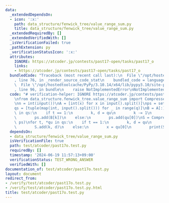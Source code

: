 ```yaml
---
data:
  _extendedDependsOn:
  - icon: ':x:'
    path: data_structure/fenwick_tree/value_range_sum.py
    title: data_structure/fenwick_tree/value_range_sum.py
  _extendedRequiredBy: []
  _extendedVerifiedWith: []
  _isVerificationFailed: true
  _pathExtension: py
  _verificationStatusIcon: ':x:'
  attributes:
    IGNORE: https://atcoder.jp/contests/past17-open/tasks/past17_o
    links:
    - https://atcoder.jp/contests/past17-open/tasks/past17_o
  bundledCode: "Traceback (most recent call last):\n  File \"/opt/hostedtoolcache/PyPy/3.10.14/x64/lib/pypy3.10/site-packages/onlinejudge_verify/documentation/build.py\"\
    , line 76, in _render_source_code_stat\n    bundled_code = language.bundle(\n\
    \  File \"/opt/hostedtoolcache/PyPy/3.10.14/x64/lib/pypy3.10/site-packages/onlinejudge_verify/languages/python.py\"\
    , line 96, in bundle\n    raise NotImplementedError\nNotImplementedError\n"
  code: "# verification-helper: IGNORE https://atcoder.jp/contests/past17-open/tasks/past17_o\n\
    \nfrom data_structure.fenwick_tree.value_range_sum import CompressedValueRangeSum\n\
    \nn = int(input())\nA = [int(x) for x in input().split()]\nps = set(A)\nq = int(input())\n\
    qs = [tuple(map(int, input().split())) for _ in range(q)]\nB = A[:]\nfor t, *qu\
    \ in qs:\n    if t == 1:\n        k, d = qu\n        k -= 1\n        B[k] += d\n\
    \        ps.add(B[k])\n    else:\n        ps.add(qu[0])\nS = CompressedValueRangeSum(A,\
    \ ps)\nfor t, *qu in qs:\n    if t == 1:\n        k, d = qu\n        k -= 1\n\
    \        S.add(k, d)\n    else:\n        x = qu[0]\n        print(S.sum_abs_from(x))\n"
  dependsOn:
  - data_structure/fenwick_tree/value_range_sum.py
  isVerificationFile: true
  path: test/atcoder/past17o.test.py
  requiredBy: []
  timestamp: '2024-06-19 11:57:13+09:00'
  verificationStatus: TEST_WRONG_ANSWER
  verifiedWith: []
documentation_of: test/atcoder/past17o.test.py
layout: document
redirect_from:
- /verify/test/atcoder/past17o.test.py
- /verify/test/atcoder/past17o.test.py.html
title: test/atcoder/past17o.test.py
---
```


